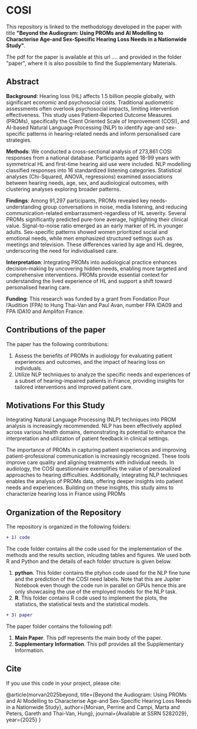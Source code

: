 # COSI
This repository is linked to the methodology developed in the paper with title **"Beyond the Audiogram: Using PROMs and AI Modelling to Characterise Age-and Sex-Specific Hearing Loss Needs in a Nationwide Study"**.  

The pdf for the paper is available at this url .... and provided in the folder "paper", where it is also possibile to find the Supplementary Materials.

## **Abstract**

**Background**: Hearing loss (HL) affects 1.5 billion people globally, with significant economic and psychosocial costs. Traditional audiometric assessments often overlook psychosocial impacts, limiting intervention effectiveness. This study uses Patient-Reported Outcome Measures (PROMs), specifically the Client Oriented Scale of Improvement (COSI), and AI-based Natural Language Processing (NLP) to identify age-and sex-specific patterns in hearing-related needs and inform personalised care strategies.

**Methods**: We conducted a cross-sectional analysis of 273,861 COSI responses from a national database. Participants aged 18-99 years with symmetrical HL and first-time hearing aid use were included. NLP modelling classified responses into 16 standardized listening categories. Statistical analyses (Chi-Squared, ANOVA, regressions) examined associations between hearing needs, age, sex, and audiological outcomes, with clustering analyses exploring broader patterns.

**Findings**: Among 91,297 participants, PROMs revealed key needs-understanding group conversations in noise, media listening, and reducing communication-related embarrassment-regardless of HL severity. Several PROMs significantly predicted pure-tone average, highlighting their clinical value. Signal-to-noise ratio emerged as an early marker of HL in younger adults. Sex-specific patterns showed women prioritized social and emotional needs, while men emphasized structured settings such as meetings and television. These differences varied by age and HL degree, underscoring the need for individualised care.

**Interpretation**: Integrating PROMs into audiological practice enhances decision-making by uncovering hidden needs, enabling more targeted and comprehensive interventions. PROMs provide essential context for understanding the lived experience of HL and support a shift toward personalised hearing care.

**Funding**: This research was funded by a grant from Fondation Pour l’Audition (FPA) to Hung Thai-Van and Paul Avan, number FPA IDA09 and FPA IDA10 and Amplifon France.


## Contributions of the paper
The paper has the following contributions:
1. Assess the benefits of PROMs in audiology for evaluating patient experiences and outcomes, and the impact of hearing loss on individuals.
2. Utilize NLP techniques to analyze the specific needs and experiences of a subset of hearing-impaired patients in France, providing insights for tailored interventions and improved patient care.


## Motivations For this Study

Integrating Natural Language Processing (NLP) techniques into PROM analysis is increasingly recommended. NLP has been effectively applied across various health domains, demonstrating its potential to enhance the interpretation and utilization of patient feedback in clinical settings.

The importance of PROMs in capturing patient experiences and improving patient-professional communication is increasingly recognized. These tools improve care quality and aligning treatments with individual needs. In audiology, the COSI questionnaire exemplifies the value of personalized approaches to hearing difficulties. Additionally, integrating NLP techniques enables the analysis of PROMs data, offering deeper insights into patient needs and experiences. Building on these insights, this study aims to characterize hearing loss in France using PROMs


## Organization of the Repository
The repository is organized in the following folders:

```diff
+ 1) code
```
The code folder contains all the code used for the implementation of the methods and the results section, inlcuding tables and figures. We used both R and Python and the details of each folder structure is given below.

1.  **python**. This folder contains the ptyhon code used for the NLP fine tune and the prediction of the COSI need labels. Note that this are Jupiter Notebook even though the code run in parallel on GPUs hence this are only showcasing the use of the employed models for the NLP task.
2. **R**. This folder contains R code used to implement the plots, the statistics, the statistical tests and the statistical models.


```diff
+ 3) paper 
```

The paper folder contains the following pdf:

1.  **Main Paper**. This pdf represents the main body of the paper.
2.  **Supplementary Information**. This pdf provides all the Supplementary Information.



## Cite

If you use this code in your project, please cite:

@article{morvan2025beyond,
  title={Beyond the Audiogram: Using PROMs and AI Modelling to Characterise Age-and Sex-Specific Hearing Loss Needs in a Nationwide Study},
  author={Morvan, Perrine and Campi, Marta and Peters, Gareth and Thai-Van, Hung},
  journal={Available at SSRN 5282029},
  year={2025}
}
